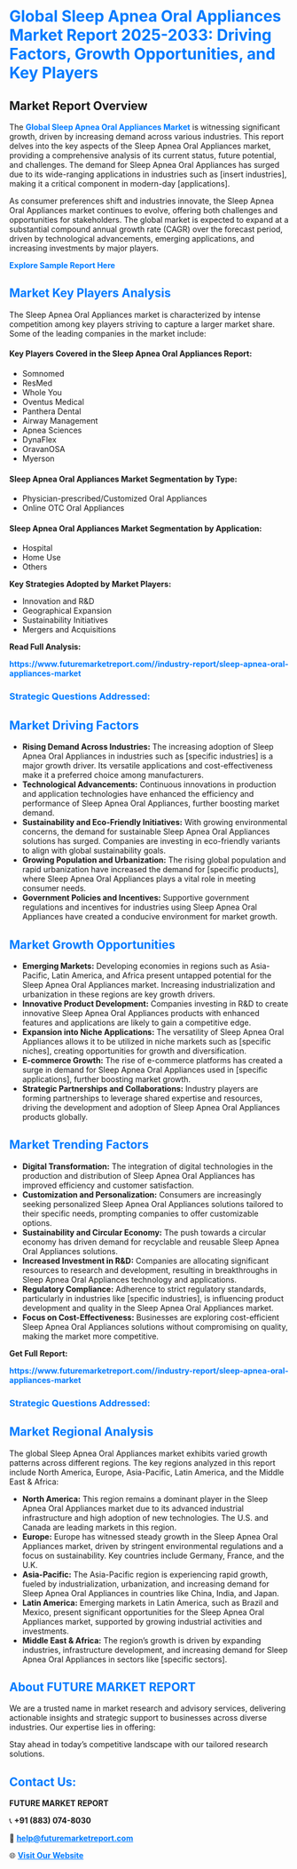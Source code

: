 <h1 style="color: #007BFF;">Global Sleep Apnea Oral Appliances Market Report 2025-2033: Driving Factors, Growth Opportunities, and Key Players</h1>

<section id="overview">
<h2>Market Report Overview</h2>
<p>The <a href="https://www.futuremarketreport.com//industry-report/sleep-apnea-oral-appliances-market" style="color: #007BFF; text-decoration: none;"><strong>Global Sleep Apnea Oral Appliances Market</strong></a> is witnessing significant growth, driven by increasing demand across various industries. This report delves into the key aspects of the Sleep Apnea Oral Appliances market, providing a comprehensive analysis of its current status, future potential, and challenges. The demand for Sleep Apnea Oral Appliances has surged due to its wide-ranging applications in industries such as [insert industries], making it a critical component in modern-day [applications].</p>
<p>As consumer preferences shift and industries innovate, the Sleep Apnea Oral Appliances market continues to evolve, offering both challenges and opportunities for stakeholders. The global market is expected to expand at a substantial compound annual growth rate (CAGR) over the forecast period, driven by technological advancements, emerging applications, and increasing investments by major players.</p>
</section>

<section id="overview">
<p><a href="https://www.futuremarketreport.com//request-sample/reportId=57699" style="color: #007BFF; text-decoration: none;"><strong>Explore Sample Report Here</strong></a></p>
</section>

<section id="key-players">
<h2 style="color: #007BFF;">Market Key Players Analysis</h2>
<p>The Sleep Apnea Oral Appliances market is characterized by intense competition among key players striving to capture a larger market share. Some of the leading companies in the market include:</p>
<h4>Key Players Covered in the Sleep Apnea Oral Appliances Report:</h4>
<ul><li>Somnomed</li><li>ResMed</li><li>Whole You</li><li>Oventus Medical</li><li>Panthera Dental</li><li>Airway Management</li><li>Apnea Sciences</li><li>DynaFlex</li><li>OravanOSA</li><li>Myerson</li></ul>
<h4>Sleep Apnea Oral Appliances Market Segmentation by Type:</h4>
<ul><li>Physician-prescribed/Customized Oral Appliances</li><li>Online OTC Oral Appliances</li></ul>

<h4>Sleep Apnea Oral Appliances Market Segmentation by Application:</h4>
<ul><li>Hospital</li><li>Home Use</li><li>Others</li></ul>
<p><strong>Key Strategies Adopted by Market Players:</strong></p>
<ul>
<li>Innovation and R&D</li>
<li>Geographical Expansion</li>
<li>Sustainability Initiatives</li>
<li>Mergers and Acquisitions</li>
</ul>
</section>

<section>
<p><strong>Read Full Analysis: </strong></p><a href="https://www.futuremarketreport.com//industry-report/sleep-apnea-oral-appliances-market" style="color: #007BFF; text-decoration: none;"><strong>https://www.futuremarketreport.com//industry-report/sleep-apnea-oral-appliances-market</strong></a>
<h3 style="color: #007BFF;">Strategic Questions Addressed:</h3>
</section>

<section id="driving-factors">
<h2 style="color: #007BFF;">Market Driving Factors</h2>
<ul>
<li><strong>Rising Demand Across Industries:</strong> The increasing adoption of Sleep Apnea Oral Appliances in industries such as [specific industries] is a major growth driver. Its versatile applications and cost-effectiveness make it a preferred choice among manufacturers.</li>
<li><strong>Technological Advancements:</strong> Continuous innovations in production and application technologies have enhanced the efficiency and performance of Sleep Apnea Oral Appliances, further boosting market demand.</li>
<li><strong>Sustainability and Eco-Friendly Initiatives:</strong> With growing environmental concerns, the demand for sustainable Sleep Apnea Oral Appliances solutions has surged. Companies are investing in eco-friendly variants to align with global sustainability goals.</li>
<li><strong>Growing Population and Urbanization:</strong> The rising global population and rapid urbanization have increased the demand for [specific products], where Sleep Apnea Oral Appliances plays a vital role in meeting consumer needs.</li>
<li><strong>Government Policies and Incentives:</strong> Supportive government regulations and incentives for industries using Sleep Apnea Oral Appliances have created a conducive environment for market growth.</li>
</ul>
</section>

<section id="growth-opportunities">
<h2 style="color: #007BFF;">Market Growth Opportunities</h2>
<ul>
<li><strong>Emerging Markets:</strong> Developing economies in regions such as Asia-Pacific, Latin America, and Africa present untapped potential for the Sleep Apnea Oral Appliances market. Increasing industrialization and urbanization in these regions are key growth drivers.</li>
<li><strong>Innovative Product Development:</strong> Companies investing in R&D to create innovative Sleep Apnea Oral Appliances products with enhanced features and applications are likely to gain a competitive edge.</li>
<li><strong>Expansion into Niche Applications:</strong> The versatility of Sleep Apnea Oral Appliances allows it to be utilized in niche markets such as [specific niches], creating opportunities for growth and diversification.</li>
<li><strong>E-commerce Growth:</strong> The rise of e-commerce platforms has created a surge in demand for Sleep Apnea Oral Appliances used in [specific applications], further boosting market growth.</li>
<li><strong>Strategic Partnerships and Collaborations:</strong> Industry players are forming partnerships to leverage shared expertise and resources, driving the development and adoption of Sleep Apnea Oral Appliances products globally.</li>
</ul>
</section>

<section id="trending-factors">
<h2 style="color: #007BFF;">Market Trending Factors</h2>
<ul>
<li><strong>Digital Transformation:</strong> The integration of digital technologies in the production and distribution of Sleep Apnea Oral Appliances has improved efficiency and customer satisfaction.</li>
<li><strong>Customization and Personalization:</strong> Consumers are increasingly seeking personalized Sleep Apnea Oral Appliances solutions tailored to their specific needs, prompting companies to offer customizable options.</li>
<li><strong>Sustainability and Circular Economy:</strong> The push towards a circular economy has driven demand for recyclable and reusable Sleep Apnea Oral Appliances solutions.</li>
<li><strong>Increased Investment in R&D:</strong> Companies are allocating significant resources to research and development, resulting in breakthroughs in Sleep Apnea Oral Appliances technology and applications.</li>
<li><strong>Regulatory Compliance:</strong> Adherence to strict regulatory standards, particularly in industries like [specific industries], is influencing product development and quality in the Sleep Apnea Oral Appliances market.</li>
<li><strong>Focus on Cost-Effectiveness:</strong> Businesses are exploring cost-efficient Sleep Apnea Oral Appliances solutions without compromising on quality, making the market more competitive.</li>
</ul>
</section>

<section>
<p><strong>Get Full Report: </strong></p><a href="https://www.futuremarketreport.com//industry-report/sleep-apnea-oral-appliances-market" style="color: #007BFF; text-decoration: none;"><strong>https://www.futuremarketreport.com//industry-report/sleep-apnea-oral-appliances-market</strong></a>
<h3 style="color: #007BFF;">Strategic Questions Addressed:</h3>
</section>


<section id="regional-analysis">
<h2 style="color: #007BFF;">Market Regional Analysis</h2>
<p>The global Sleep Apnea Oral Appliances market exhibits varied growth patterns across different regions. The key regions analyzed in this report include North America, Europe, Asia-Pacific, Latin America, and the Middle East & Africa:</p>
<ul>
<li><strong>North America:</strong> This region remains a dominant player in the Sleep Apnea Oral Appliances market due to its advanced industrial infrastructure and high adoption of new technologies. The U.S. and Canada are leading markets in this region.</li>
<li><strong>Europe:</strong> Europe has witnessed steady growth in the Sleep Apnea Oral Appliances market, driven by stringent environmental regulations and a focus on sustainability. Key countries include Germany, France, and the U.K.</li>
<li><strong>Asia-Pacific:</strong> The Asia-Pacific region is experiencing rapid growth, fueled by industrialization, urbanization, and increasing demand for Sleep Apnea Oral Appliances in countries like China, India, and Japan.</li>
<li><strong>Latin America:</strong> Emerging markets in Latin America, such as Brazil and Mexico, present significant opportunities for the Sleep Apnea Oral Appliances market, supported by growing industrial activities and investments.</li>
<li><strong>Middle East & Africa:</strong> The region’s growth is driven by expanding industries, infrastructure development, and increasing demand for Sleep Apnea Oral Appliances in sectors like [specific sectors].</li>
</ul>
</section>

<footer>
<h2 style="color: #007BFF;">About FUTURE MARKET REPORT</h2>
<p>We are a trusted name in market research and advisory services, delivering actionable insights and strategic support to businesses across diverse industries. Our expertise lies in offering:</p>

<p>Stay ahead in today’s competitive landscape with our tailored research solutions.</p>

<h2 style="color: #007BFF;">Contact Us:</h2>
<p><strong>FUTURE MARKET REPORT</strong></p>
<p>📞 <strong>+91 (883) 074-8030</strong></p>
<p>📧 <strong><a href="mailto:help@futuremarketreport.com" style="color: #007BFF;">help@futuremarketreport.com</a></strong></p>
<p>🌐 <strong><a href="https://www.futuremarketreport.com/" style="color: #007BFF;">Visit Our Website</a></strong></p>
</footer>